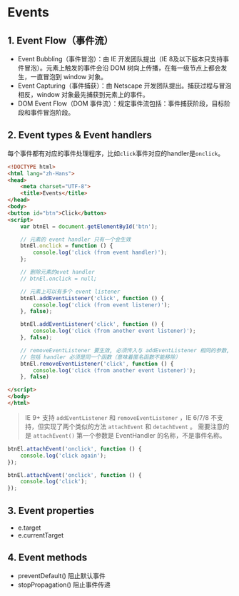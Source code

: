 # Events

## 1. Event Flow（事件流）
- Event Bubbling（事件冒泡）：由 IE 开发团队提出（IE 8及以下版本只支持事件冒泡）。元素上触发的事件会沿 DOM 树向上传播，在每一级节点上都会发生，一直冒泡到 window 对象。
- Event Capturing（事件捕获）：由 Netscape 开发团队提出。捕获过程与冒泡相反，window 对象最先捕获到元素上的事件。
- DOM Event Flow（DOM 事件流）：规定事件流包括：事件捕获阶段，目标阶段和事件冒泡阶段。

## 2. Event types & Event handlers
每个事件都有对应的事件处理程序，比如`click`事件对应的handler是`onclick`。

```html
<!DOCTYPE html>
<html lang="zh-Hans">
<head>
    <meta charset="UTF-8">
    <title>Events</title>
</head>
<body>
<button id="btn">Click</button>
<script>
    var btnEl = document.getElementById('btn');

    // 元素的 event handler 只有一个会生效
    btnEl.onclick = function () {
        console.log('click (from event handler)');
    };

    // 删除元素的evet handler
    // btnEl.onclick = null;

    // 元素上可以有多个 event listener
    btnEl.addEventListener('click', function () {
        console.log('click (from event listener)');
    }, false);

    btnEl.addEventListener('click', function () {
        console.log('click (from another event listener)');
    }, false);

    // removeEventListener 要生效, 必须传入与 addEventListener 相同的参数,
    // 包括 handler 必须是同一个函数（意味着匿名函数不能移除）
    btnEl.removeEventListener('click', function () {
        console.log('click (from another event listener)');
    }, false)

</script>
</body>
</html>
```

> IE 9+ 支持 `addEventListener` 和 `removeEventListener` ，IE 6/7/8 不支持，但实现了两个类似的方法 `attachEvent` 和 `detachEvent` 。
> 需要注意的是 `attachEvent()` 第一个参数是 EventHandler 的名称，不是事件名称。

```javascript
btnEl.attachEvent('onclick', function () {
    console.log('click again');
});

btnEl.attachEvent('onclick', function () {
    console.log('click');
});
```

## 3. Event properties
- e.target
- e.currentTarget

## 4. Event methods
- preventDefault() 阻止默认事件
- stopPropagation() 阻止事件传递
